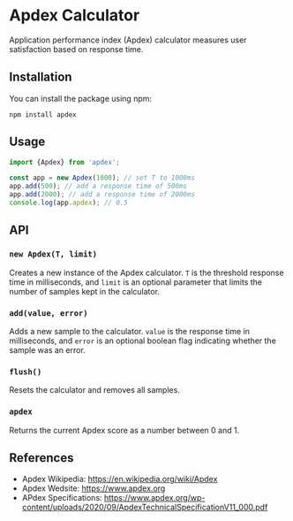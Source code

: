 # Apdex Calculator

Application performance index (Apdex) calculator measures user satisfaction based on response time.

## Installation

You can install the package using npm:

```
npm install apdex
```

## Usage

```typescript
import {Apdex} from 'apdex';

const app = new Apdex(1000); // set T to 1000ms
app.add(500); // add a response time of 500ms
app.add(2000); // add a response time of 2000ms
console.log(app.apdex); // 0.5
```

## API

### `new Apdex(T, limit)`

Creates a new instance of the Apdex calculator. `T` is the threshold response time in milliseconds, and `limit` is an optional parameter that limits the number of samples kept in the calculator.

### `add(value, error)`

Adds a new sample to the calculator. `value` is the response time in milliseconds, and `error` is an optional boolean flag indicating whether the sample was an error.

### `flush()`

Resets the calculator and removes all samples.

### `apdex`

Returns the current Apdex score as a number between 0 and 1.

## References
- Apdex Wikipedia: https://en.wikipedia.org/wiki/Apdex
- Apdex Wedsite: https://www.apdex.org
- APdex Specifications: https://www.apdex.org/wp-content/uploads/2020/09/ApdexTechnicalSpecificationV11_000.pdf